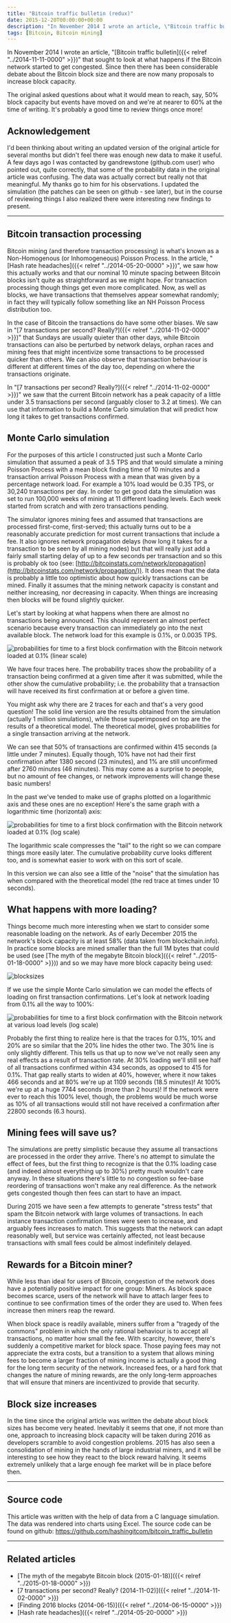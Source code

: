 ```yaml
---
title: "Bitcoin traffic bulletin (redux)"
date: 2015-12-20T00:00:00+00:00
description: "In November 2014 I wrote an article, \"Bitcoin traffic bulletin\" that sought to look at what happens if the Bitcoin network started to get congested.  Since then there has been considerable debate about the Bitcoin block size and there are now many proposals to increase block capacity.  The original asked questions about what it would mean to reach, say, 50% block capacity but events have moved on and we're at nearer to 60% at the time of writing.  It's probably a good time to review things once more!"
tags: [Bitcoin, Bitcoin mining]
---
```

In November 2014 I wrote an article, "[Bitcoin traffic bulletin]({{< relref "../2014-11-11-0000" >}})"
that sought to look at what happens if the Bitcoin network started to
get congested.  Since then there has been considerable debate about the
Bitcoin block size and there are now many proposals to increase block
capacity.

The original asked questions about what it would mean to reach, say, 50%
block capacity but events have moved on and we're at nearer to 60% at
the time of writing.  It's probably a good time to review things once
more!

## Acknowledgement

I'd been thinking about writing an updated version of the original
article for several months but didn't feel there was enough new data to
make it useful.  A few days ago I was contacted by gandrewstone
(github.com user) who pointed out, quite correctly, that some of the
probability data in the original article was confusing.  The data was
actually correct but really not that meaningful.  My thanks go to him for
his observations.  I updated the simulation (the patches can be seen on
github - see later), but in the course of reviewing things I also
realized there were interesting new findings to present.

------------------------------------------------------------------------

## Bitcoin transaction processing

Bitcoin mining (and therefore transaction processing) is what's known
as a Non-Homogenous (or Inhomogeneous) Poisson Process.  In the article,
"[Hash rate headaches]({{< relref "../2014-05-20-0000" >}})",
we saw how this actually works and that our nominal 10 minute spacing
between Bitcoin blocks isn't quite as straightforward as we might hope.
For transaction processing though things get even more complicated.  Now,
as well as blocks, we have transactions that themselves appear somewhat
randomly; in fact they will typically follow something like an NH
Poisson Process distribution too.

In the case of Bitcoin the transactions do have some other biases.  We
saw in "[7 transactions per second?  Really?]({{< relref "../2014-11-02-0000" >}})"
that Sundays are usually quieter than other days, while Bitcoin
transactions can also be perturbed by network delays, orphan races and
mining fees that might incentivize some transactions to be processed
quicker than others.  We can also observe that transaction behaviour is
different at different times of the day too, depending on where the
transactions originate.

In "[7 transactions per second?  Really?]({{< relref "../2014-11-02-0000" >}})"
we saw that the current Bitcoin network has a peak capacity of a little
under 3.5 transactions per second (arguably closer to 3.2 at times).  We
can use that information to build a Monte Carlo simulation that will
predict how long it takes to get transactions confirmed.

## Monte Carlo simulation

For the purposes of this article I constructed just such a Monte Carlo
simulation that assumed a peak of 3.5 TPS and that would simulate a
mining Poisson Process with a mean block finding time of 10 minutes and
a transaction arrival Poisson Process with a mean that was given by a
percentage network load.  For example a 10% load would be 0.35 TPS, or
30,240 transactions per day.  In order to get good data the simulation
was set to run 100,000 weeks of mining at 11 different loading levels.
Each week started from scratch and with zero transactions pending.

The simulator ignores mining fees and assumed that transactions are
processed first-come, first-served; this actually turns out to be a
reasonably accurate prediction for most current transactions that
include a fee. It also ignores network propagation delays (how long it
takes for a transaction to be seen by all mining nodes) but that will
really just add a fairly small starting delay of up to a few seconds per
transaction and so this is probably ok too (see:
[http://bitcoinstats.com/network/propagation](http://bitcoinstats.com/network/propagation/)).
It does mean that the data is probably a little too optimistic about how
quickly transactions can be mined.  Finally it assumes that the mining
network capacity is constant and neither increasing, nor decreasing in
capacity.  When things are increasing then blocks will be found slightly
quicker.

Let's start by looking at what happens when there are almost no
transactions being announced.  This should represent an almost perfect
scenario because every transaction can immediately go into the next
available block.  The network load for this example is 0.1%, or 0.0035
TPS.

![probabilities for time to a first block confirmation with the Bitcoin network loaded at 0.1% (linear scale)](./first-conf-0-linear.png)

We have four traces here.  The probability traces show the probability of
a transaction being confirmed at a given time after it was submitted,
while the other show the cumulative probability; i.e.  the probability
that a transaction will have received its first confirmation at or
before a given time.

You might ask why there are 2 traces for each and that's a very good
question!  The solid line version are the results obtained from the
simulation (actually 1 million simulations), while those superimposed on
top are the results of a theoretical model.  The theoretical model, gives
probabilities for a single transaction arriving at the network.

We can see that 50% of transactions are confirmed within 415 seconds (a
little under 7 minutes).  Equally though, 10% have not had their first
confirmation after 1380 second (23 minutes), and 1% are still
unconfirmed after 2760 minutes (46 minutes).  This may come as a surprise
to people, but no amount of fee changes, or network improvements will
change these basic numbers!

In the past we've tended to make use of graphs plotted on a logarithmic
axis and these ones are no exception!  Here's the same graph with a
logarithmic time (horizontal) axis:

![probabilities for time to a first block confirmation with the Bitcoin network loaded at 0.1% (log scale)](./first-conf-0-log.png)

The logarithmic scale compresses the "tail" to the right so we can
compare things more easily later.  The cumulative probability curve looks
different too, and is somewhat easier to work with on this sort of
scale.

In this version we can also see a little of the "noise" that the
simulation has when compared with the theoretical model (the red trace
at times under 10 seconds).

## What happens with more loading?

Things become much more interesting when we start to consider some
reasonable loading on the network.  As of early December 2015 the
network's block capacity is at least 58% (data taken from
blockchain.info).  In practice some blocks are mined smaller than the
full 1M bytes that could be used (see
[The myth of the megabyte Bitcoin block]({{< relref "../2015-01-18-0000" >}}))
and so we may have more block capacity being used:

![blocksizes](./blocksizes.png)

If we use the simple Monte Carlo simulation we can model the effects of
loading on first transaction confirmations. Let's look at network
loading from 0.1% all the way to 100%:

![probabilities for time to a first block confirmation with the Bitcoin
network at various load levels (log
scale)](./first-conf-0-100.png)

Probably the first thing to realize here is that the traces for 0.1%,
10% and 20% are so similar that the 20% line hides the other two.  The
30% line is only slightly different.  This tells us that up to now we've
not really seen any real effects as a result of transaction rate.  At 30%
loading we'll still see half of all transactions confirmed within 434
seconds, as opposed to 415 for 0.1%.  That gap really starts to widen at
40%, however, where it now takes 466 seconds and at 80% we're up at
1109 seconds (18.5 minutes)!  At 100% we're up at a huge 7744 seconds
(more than 2 hours)!  If the network were ever to reach this 100% level,
though, the problems would be much worse as 10% of all transactions
would still not have received a confirmation after 22800 seconds (6.3
hours).

## Mining fees will save us?

The simulations are pretty simplistic because they assume all
transactions are processed in the order they arrive.  There's no attempt
to simulate the effect of fees, but the first thing to recognize is that
the 0.1% loading case (and indeed almost everything up to 30%) pretty
much wouldn't care anyway.  In these situations there's little to no
congestion so fee-base reordering of transactions won't make any real
difference.  As the network gets congested though then fees can start to
have an impact.

During 2015 we have seen a few attempts to generate "stress tests"
that spam the Bitcoin network with large volumes of transactions.  In
each instance transaction confirmation times were seen to increase, and
arguably fees increases to match.  This suggests that the network can
adapt reasonably well, but service was certainly affected, not least
because transactions with small fees could be almost indefinitely
delayed.

## Rewards for a Bitcoin miner?

While less than ideal for users of Bitcoin, congestion of the network
does have a potentially positive impact for one group: Miners.  As block
space becomes scarce, users of the network will have to attach larger
fees to continue to see confirmation times of the order they are used
to.  When fees increase then miners reap the reward.

When block space is readily available, miners suffer from a "tragedy of
the commons" problem in which the only rational behaviour is to accept
all transactions, no matter how small the fee.  With scarcity, however,
there's suddenly a competitive market for block space.  Those paying
fees may not appreciate the extra costs, but a transition to a system
that allows mining fees to become a larger fraction of mining income is
actually a good thing for the long term security of the network.
Increased fees, or a hard fork that changes the nature of mining
rewards, are the only long-term approaches that will ensure that miners
are incentivized to provide that security.

## Block size increases

In the time since the original article was written the debate about
block sizes has become very heated.  Inevitably it seems that one, if not
more than one, approach to increasing block capacity will be taken
during 2016 as developers scramble to avoid congestion problems.  2015
has also seen a consolidation of mining in the hands of large industrial
miners, and it will be interesting to see how they react to the block
reward halving.  It seems extremely unlikely that a large enough fee
market will be in place before then.

------------------------------------------------------------------------

## Source code

This article was written with the help of data from a C language
simulation.  The data was rendered into charts using Excel.  The source
code can be found on github: <https://github.com/hashingitcom/bitcoin_traffic_bulletin>

------------------------------------------------------------------------

## Related articles

- [The myth of the megabyte Bitcoin block (2015-01-18)]({{< relref "../2015-01-18-0000" >}})
- [7 transactions per second?  Really? (2014-11-02)]({{< relref "../2014-11-02-0000" >}})
- [Finding 2016 blocks (2014-06-15)]({{< relref "../2014-06-15-0000" >}})
- [Hash rate headaches]({{< relref "../2014-05-20-0000" >}})
